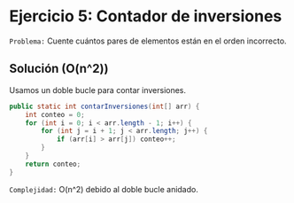 
# **Ejercicio 5: Contador de inversiones**

`Problema:` Cuente cuántos pares de elementos están en el orden incorrecto.

## **Solución (O(n^2))**

Usamos un doble bucle para contar inversiones.

```java
public static int contarInversiones(int[] arr) {
    int conteo = 0;
    for (int i = 0; i < arr.length - 1; i++) {
        for (int j = i + 1; j < arr.length; j++) {
            if (arr[i] > arr[j]) conteo++;
        }
    }
    return conteo;
}
```

`Complejidad:` O(n^2) debido al doble bucle anidado.
